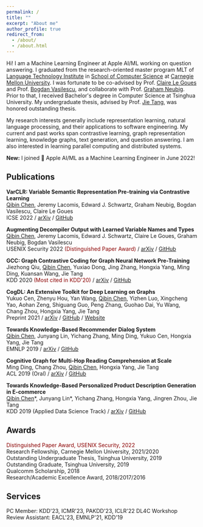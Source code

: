 ```yaml
---
permalink: /
title: ""
excerpt: "About me"
author_profile: true
redirect_from: 
  - /about/
  - /about.html
---
```


Hi! I am a Machine Learning Engineer at Apple AI/ML working on question answering.
I graduated from the research-oriented master program MLT of [Language Technology Institute](https://www.lti.cs.cmu.edu) in [School of Computer Science](https://www.cs.cmu.edu/) at [Carnegie Mellon University](https://www.cmu.edu).
I was fortunate to be co-advised by Prof. [Claire Le Goues](https://clairelegoues.com/) and Prof. [Bogdan Vasilescu](https://bvasiles.github.io/), and collaborate with Prof. [Graham Neubig](http://www.phontron.com/).
Prior to that, I received Bachelor's degree in Computer Science at Tsinghua University.
My undergraduate thesis, advised by Prof. [Jie Tang](https://keg.cs.tsinghua.edu.cn/jietang/), was honored outstanding thesis.

My research interests generally include representation learning, natural language processing, and their applications to software engineering.
My current and past works span contrastive learning, graph representation learning, knowledge graphs, text generation, and question answering.
I am also interested in learning parallel computing and distributed systems.

**New:** I joined 🍎 Apple AI/ML as a Machine Learning Engineer in June 2022!

## Publications
**VarCLR: Variable Semantic Representation Pre-training via Contrastive Learning**
\
<u>Qibin Chen</u>, Jeremy Lacomis, Edward J. Schwartz, Graham Neubig, Bogdan Vasilescu, Claire Le Goues
\
ICSE 2022 / [arXiv](https://arxiv.org/abs/2112.02650) / [GitHub](https://github.com/squaresLab/VarCLR)

**Augmenting Decompiler Output with Learned Variable Names and Types**
\
<u>Qibin Chen</u>, Jeremy Lacomis, Edward J. Schwartz, Claire Le Goues, Graham Neubig, Bogdan Vasilescu
\
USENIX Security 2022 <span style="color:#8B0000">(Distinguished Paper Award)</span> / [arXiv](https://arxiv.org/abs/2108.06363) / [GitHub](https://github.com/CMUSTRUDEL/DIRTY)

**GCC: Graph Contrastive Coding for Graph Neural Network Pre-Training**
\
Jiezhong Qiu, <u>Qibin Chen</u>, Yuxiao Dong, Jing Zhang, Hongxia Yang, Ming Ding, Kuansan Wang, Jie Tang
\
KDD 2020 <span style="color:#8B0000">(Most cited in KDD'20)</span> / [arXiv](https://arxiv.org/abs/2006.09963) / [GitHub](https://github.com/THUDM/GCC)

**CogDL: An Extensive Toolkit for Deep Learning on Graphs**
\
Yukuo Cen, Zhenyu Hou, Yan Wang, <u>Qibin Chen</u>, Yizhen Luo, Xingcheng Yao, Aohan Zeng, Shiguang Guo, Peng Zhang, Guohao Dai, Yu Wang, Chang Zhou, Hongxia Yang, Jie Tang
\
Preprint 2021 / [arXiv](https://arxiv.org/abs/2103.00959) / [GitHub](https://github.com/THUDM/cogdl) / [Website](https://cogdl.ai/)

**Towards Knowledge-Based Recommender Dialog System**
\
<u>Qibin Chen</u>, Junyang Lin, Yichang Zhang, Ming Ding, Yukuo Cen, Hongxia Yang, Jie Tang
\
EMNLP 2019 / [arXiv](https://arxiv.org/abs/1908.05391) / [GitHub](https://github.com/THUDM/KBRD)

**Cognitive Graph for Multi-Hop Reading Comprehension at Scale**
\
Ming Ding, Chang Zhou, <u>Qibin Chen</u>, Hongxia Yang, Jie Tang
\
ACL 2019 (Oral) / [arXiv](https://arxiv.org/abs/1905.05460) / [GitHub](https://github.com/THUDM/CogQA)

**Towards Knowledge-Based Personalized Product Description Generation in E-commerce**
\
<u>Qibin Chen</u>\*, Junyang Lin\*, Yichang Zhang, Hongxia Yang, Jingren Zhou, Jie Tang
\
KDD 2019 (Applied Data Science Track) / [arXiv](https://arxiv.org/abs/1903.12457) / [GitHub](https://github.com/THUDM/KOBE/)

## Awards
<span style="color:#8B0000">Distinguished Paper Award, USENIX Security, 2022</span>
\
Research Fellowship, Carnegie Mellon University, 2021/2020
\
Outstanding Undergraduate Thesis, Tsinghua University, 2019
\
Outstanding Graduate, Tsinghua University, 2019
\
Qualcomm Scholarship, 2018
\
Research/Academic Excellence Award, 2018/2017/2016

## Services

PC Member: KDD'23, ICMR'23, PAKDD'23, ICLR'22 DL4C Workshop
\
Review Assistant: EACL'23, EMNLP'21, KDD'19
